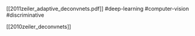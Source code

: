 [[2011zeiler_adaptive_deconvnets.pdf]]
#deep-learning #computer-vision #discriminative

[[2010zeiler_deconvnets]] 
